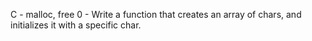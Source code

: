 C - malloc, free
0 - Write a function that creates an array of chars, and initializes it with a specific char.

